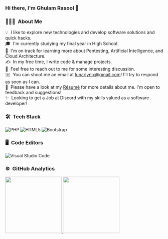 ### Hi there, I'm Ghulam Rasool 👋
### 👨🏻‍💻 &nbsp;About Me

💡 &nbsp;I like to explore new technologies and develop software solutions and quick hacks.\
🎓 &nbsp;I'm currently studying my final year in High School.\
🌱 &nbsp;I'm on track for learning more about Pentesting, Artificial Intelligence, and Cloud Architecture.\
✍️ &nbsp;In my free time, I write code & manage projects.\
💬 &nbsp;Feel free to reach out to me for some interesting discussion.\
✉️ &nbsp;You can shoot me an email at lunarlynix@gmail.com! I'll try to respond as soon as I can. \
📄 &nbsp;Please have a look at my [Résumé]() for more details about me. I'm open to feedback and suggestions! \
✨ &nbsp;Looking to get a Job at Discord with my skills valued as a software developer! 

### 🛠 &nbsp;Tech Stack

![PHP](https://img.shields.io/badge/php-%23777BB4.svg?style=for-the-badge&logo=php&logoColor=white)
![HTML5](https://img.shields.io/badge/html5-%23E34F26.svg?style=for-the-badge&logo=html5&logoColor=white)
![Bootstrap](https://img.shields.io/badge/bootstrap-%23563D7C.svg?style=for-the-badge&logo=bootstrap&logoColor=white)


### 🖥️ &nbsp;Code Editors
![Visual Studio Code](https://img.shields.io/badge/Visual%20Studio%20Code-0078d7.svg?style=for-the-badge&logo=visual-studio-code&logoColor=white)


### ⚙️ &nbsp;GitHub Analytics
<a href="https://github.com/Grazad">
  <img height="180em" src="https://github-readme-stats-eight-theta.vercel.app/api?username=Grazad&show_icons=true&include_all_commits=true&count_private=true"/>
  <img height="180em" src="https://github-readme-streak-stats.herokuapp.com/?user=Grazad"/>
</a>

    
